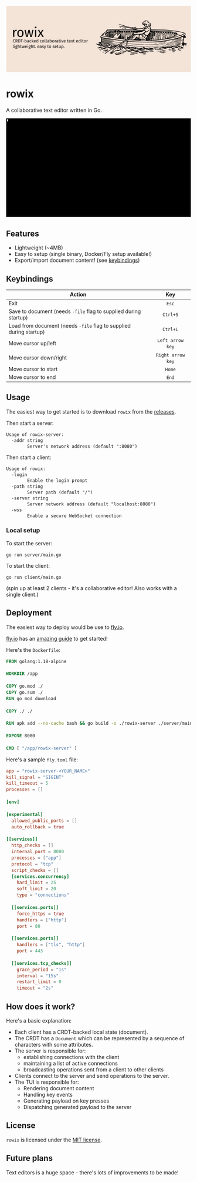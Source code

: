 ![rowix banner](.github/assets/rowix.png)

# rowix

A collaborative text editor written in Go.

![Preview](.github/assets/demo.gif)

## Features

- Lightweight (~4MB)
- Easy to setup (single binary, Docker/Fly setup available!)
- Export/import document content! (see [keybindings](#keybindings))

## Keybindings

| Action         | Key |
|--------------|:-----:|
| Exit |  `Esc` |
| Save to document (needs `-file` flag to supplied during startup) |  `Ctrl+S` |
| Load from document (needs `-file` flag to supplied during startup) |  `Ctrl+L` |
| Move cursor up/left |  `Left arrow key` |
| Move cursor down/right |  `Right arrow key` |
| Move cursor to start |  `Home` |
| Move cursor to end|  `End` |

## Usage

The easiest way to get started is to download `rowix` from the [releases](https://github.com/burntcarrot/rowix/releases).

Then start a server:

```
Usage of rowix-server:
  -addr string
        Server's network address (default ":8080")
```

Then start a client:

```
Usage of rowix:
  -login
        Enable the login prompt
  -path string
        Server path (default "/")
  -server string
        Server network address (default "localhost:8080")
  -wss
        Enable a secure WebSocket connection
```

### Local setup

To start the server:

```
go run server/main.go
```

To start the client:

```
go run client/main.go
```

(spin up at least 2 clients - it's a collaborative editor! Also works with a single client.)

## Deployment

The easiest way to deploy would be use to [fly.io](https://fly.io/).

[fly.io](https://fly.io/) has an [amazing guide](https://fly.io/docs/hands-on/) to get started!

Here's the `Dockerfile`:

```Dockerfile
FROM golang:1.18-alpine

WORKDIR /app

COPY go.mod ./
COPY go.sum ./
RUN go mod download

COPY ./ ./

RUN apk add --no-cache bash && go build -o ./rowix-server ./server/main.go

EXPOSE 8080

CMD [ "/app/rowix-server" ]
```

Here's a sample `fly.toml` file:

```toml
app = "rowix-server-<YOUR_NAME>"
kill_signal = "SIGINT"
kill_timeout = 5
processes = []

[env]

[experimental]
  allowed_public_ports = []
  auto_rollback = true

[[services]]
  http_checks = []
  internal_port = 8080
  processes = ["app"]
  protocol = "tcp"
  script_checks = []
  [services.concurrency]
    hard_limit = 25
    soft_limit = 20
    type = "connections"

  [[services.ports]]
    force_https = true
    handlers = ["http"]
    port = 80

  [[services.ports]]
    handlers = ["tls", "http"]
    port = 443

  [[services.tcp_checks]]
    grace_period = "1s"
    interval = "15s"
    restart_limit = 0
    timeout = "2s"
```

## How does it work?

Here's a basic explanation:

- Each client has a CRDT-backed local state (document).
- The CRDT has a `Document` which can be represented by a sequence of characters with some attributes.
- The server is responsible for:
  - establishing connections with the client
  - maintaining a list of active connections
  - broadcasting operations sent from a client to other clients
- Clients connect to the server and send operations to the server.
- The TUI is responsible for:
  - Rendering document content
  - Handling key events
  - Generating payload on key presses
  - Dispatching generated payload to the server

## License

`rowix` is licensed under the [MIT license](LICENSE).

## Future plans

Text editors is a huge space - there's lots of improvements to be made!
